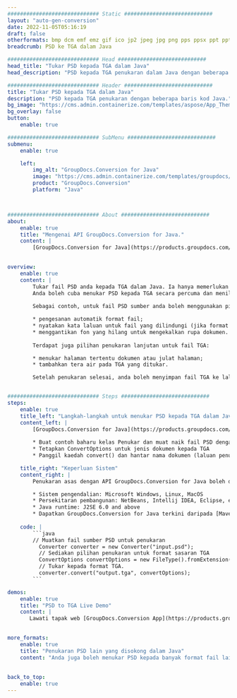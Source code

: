 ```yaml
---
############################# Static ############################
layout: "auto-gen-conversion"
date: 2022-11-05T05:16:19
draft: false
otherformats: bmp dcm emf emz gif ico jp2 jpeg jpg png pps ppsx ppt pptx psb psd svg svgz tga tif tiff webp wmf wmz
breadcrumb: PSD ke TGA dalam Java

############################# Head ############################
head_title: "Tukar PSD kepada TGA dalam Java"
head_description: "PSD kepada TGA penukaran dalam Java dengan beberapa baris kod. Tukar lebih 160 format fail menggunakan API penukaran dokumen GroupDocs untuk Java"

############################# Header ############################
title: "Tukar PSD kepada TGA dalam Java"
description: "PSD kepada TGA penukaran dengan beberapa baris kod Java."
bg_image: "https://cms.admin.containerize.com/templates/aspose/App_Themes/V3/images/bg/header1.png"
bg_overlay: false
button:
    enable: true

############################# SubMenu ############################
submenu:
    enable: true

    left:
        img_alt: "GroupDocs.Conversion for Java"
        image: "https://cms.admin.containerize.com/templates/groupdocs/images/product-logos/90x90-noborder/groupdocs-conversion-java.png"
        product: "GroupDocs.Conversion"
        platform: "Java"



############################# About ############################
about:
    enable: true
    title: "Mengenai API GroupDocs.Conversion for Java."
    content: |
        [GroupDocs.Conversion for Java](https://products.groupdocs.com/conversion/java/) ialah API penukaran format fail lanjutan untuk menukar antara imej popular dan format dokumen seperti Microsoft Office, OpenDocument, PDF, HTML, e-mel, CAD. dan banyak lagi dengan hanya beberapa baris kod. API asli secara automatik mengesan format dokumen asal dan menawarkan banyak pilihan untuk menyesuaikan dokumen yang ditukar. Bersama-sama dengan fungsi mengekstrak maklumat daripada dokumen, ia juga menyokong caching hasil penukaran ke cakera tempatan secara lalai. Walau bagaimanapun, sebarang jenis storan cache boleh disokong dengan melaksanakan antara muka yang sesuai - Amazon S3, Dropbox, Google Drive, Windows Azure, Reddis atau mana-mana yang lain.
    

overview:
    enable: true
    content: |
        Tukar fail PSD anda kepada TGA dalam Java. Ia hanya memerlukan beberapa baris kod Java pada mana-mana platform pilihan anda, seperti Windows, Linux, macOS.
        Anda boleh cuba menukar PSD kepada TGA secara percuma dan menilai kualiti hasil penukaran. Bersama-sama dengan skrip penukaran fail mudah, anda boleh mencuba pilihan yang lebih canggih untuk memuatkan fail sumber PSD dan menyimpan output TGA. 
        
        Sebagai contoh, untuk fail PSD sumber anda boleh menggunakan pilihan pemuatan berikut:

        * pengesanan automatik format fail;
        * nyatakan kata laluan untuk fail yang dilindungi (jika format fail menyokongnya);
        * menggantikan fon yang hilang untuk mengekalkan rupa dokumen.
        
        Terdapat juga pilihan penukaran lanjutan untuk fail TGA:

        * menukar halaman tertentu dokumen atau julat halaman;
        * tambahkan tera air pada TGA yang ditukar.

        Setelah penukaran selesai, anda boleh menyimpan fail TGA ke laluan fail setempat anda atau ke mana-mana storan pihak ketiga seperti FTP, Amazon S3, Google Drive, Dropbox dll. Sila ambil perhatian - untuk menukar PSD kepada TGA, anda tidak perlu memasang sebarang perisian tambahan, seperti MS Office, Open Office, Adobe Acrobat Reader dsb.


############################# Steps ############################
steps:
    enable: true
    title_left: "Langkah-langkah untuk menukar PSD kepada TGA dalam Java"
    content_left: |
        [GroupDocs.Conversion for Java](https://products.groupdocs.com/conversion/java/) membenarkan pembangun menukar fail PSD kepada TGA dengan mudah dengan beberapa baris kod.
        
        * Buat contoh baharu kelas Penukar dan muat naik fail PSD dengan laluan penuh
        * Tetapkan ConvertOptions untuk jenis dokumen kepada TGA
        * Panggil kaedah convert() dan hantar nama dokumen (laluan penuh) dan format (TGA) sebagai parameter

    title_right: "Keperluan Sistem"
    content_right: |
        Penukaran asas dengan API GroupDocs.Conversion for Java boleh dilakukan dengan hanya beberapa baris kod. API kami disokong pada semua platform dan sistem pengendalian utama. Sebelum melaksanakan kod di bawah, pastikan anda mempunyai prasyarat berikut dipasang pada sistem anda.

        * Sistem pengendalian: Microsoft Windows, Linux, MacOS
        * Persekitaran pembangunan: NetBeans, Intellij IDEA, Eclipse, etc.
        * Java runtime: J2SE 6.0 and above
        * Dapatkan GroupDocs.Conversion for Java terkini daripada [Maven](https://repository.groupdocs.com/webapp/#/artifacts/browse/tree/General/repo/com/groupdocs/groupdocs-conversion)
         
    code: |
        ```java    
        // Muatkan fail sumber PSD untuk penukaran
          Converter converter = new Converter("input.psd");
          // Sediakan pilihan penukaran untuk format sasaran TGA
          ConvertOptions convertOptions = new FileType().fromExtension("tga").getConvertOptions();
          // Tukar kepada format TGA.
          converter.convert("output.tga", convertOptions);
        ```

demos:
    enable: true
    title: "PSD to TGA Live Demo"
    content: |
       Lawati tapak web [GroupDocs.Conversion App](https://products.groupdocs.app/conversion/family) kami dan cuba PSD kepada TGA penukaran sekarang. Demo percuma mempunyai faedah berikut
          

more_formats:
    enable: true
    title: "Penukaran PSD lain yang disokong dalam Java"
    content: "Anda juga boleh menukar PSD kepada banyak format fail lain. Sila lihat senarai di bawah."
       
       
back_to_top:
    enable: true
---
```

